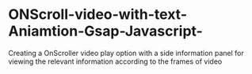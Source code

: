 # ONScroll-video-with-text-Aniamtion-Gsap-Javascript-
Creating a OnScroller video play option with a side information panel for viewing the relevant information according to the frames of video 

